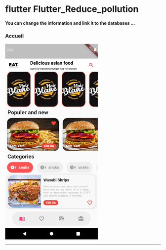 
<h1> flutter Flutter_Reduce_pollution </h1> <h4> You can change the information and link it to the databases ...</h4> 

<h3>Accueil</h3> 

<img src="https://github.com/abenkoula71/Flutter-app-food-menu/blob/main/Screenshot_1643399804.png" width="300" /> <hr>
